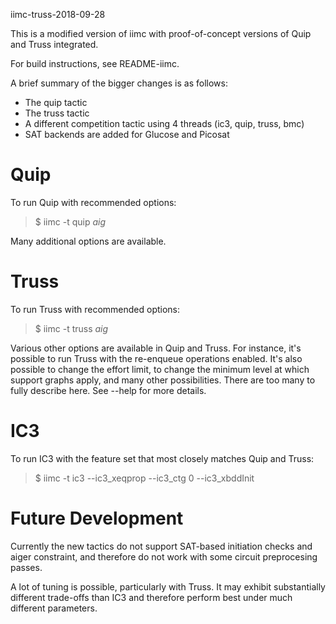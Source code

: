 iimc-truss-2018-09-28

This is a modified version of iimc with proof-of-concept versions of Quip and
Truss integrated.

For build instructions, see README-iimc.

A brief summary of the bigger changes is as follows:
- The quip tactic 
- The truss tactic
- A different competition tactic using 4 threads (ic3, quip, truss, bmc)
- SAT backends are added for Glucose and Picosat

Quip
=================================

To run Quip with recommended options:

> $ iimc -t quip *aig*

Many additional options are available. 

Truss
=================================

To run Truss with recommended options:

> $ iimc -t truss *aig*


Various other options are available in Quip and Truss. For instance, it's
possible to run Truss with the re-enqueue operations enabled. It's also
possible to change the effort limit, to change the minimum level at which
support graphs apply, and many other possibilities. There are too many to 
fully describe here. See --help for more details.

IC3
=================================

To run IC3 with the feature set that most closely matches Quip and Truss:

> $ iimc -t ic3 --ic3\_xeqprop --ic3\_ctg 0 --ic3\_xbddInit 

Future Development
=================================

Currently the new tactics do not support SAT-based initiation checks and aiger
constraint, and therefore do not work with some circuit preprocesing passes.

A lot of tuning is possible, particularly with Truss. It may exhibit 
substantially different trade-offs than IC3 and therefore perform best
under much different parameters.

